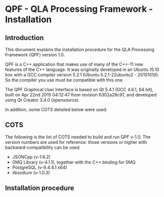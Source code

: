 QPF - QLA Processing Framework - Installation
=============================================

Introduction
----------------------

This document explains the installation procedure for the QLA Processing Framework (QPF) version 1.0.

QPF is a C++ application that makes use of many of the C++-11 new features of the C++ language.  It was originally developed in an Ubuntu 15.10 box with a GCC compiler version 5.2.1 (Ubuntu 5.2.1-22ubuntu2 - 20151010).  So the compiler you use must be compatible with this one.

The QPF Graphical User Interface is based on Qt 5.4.1 (GCC 4.6.1, 64 bit), built on Apr 22nd 2015 04:12:47 from revision 6302a28c97, and developed using Qt Creator 3.4.0 (opensource).

In addition, some COTS detailed below were used.

COTS
--------------

The following is the list of COTS needed to build and run QPF v-1.0.  The version numbers are used for reference: those versions or higher with backward-compatibility can be used.

- JSONCpp (v-1.6.2)
- 0MQ Library (v-4.1.1), together with the C++ binding for 0MQ
- PostgreSQL (v-9.4.4.1 x64)
- libsodium (v-1.0.3)

Installation procedure
--------------------------------
